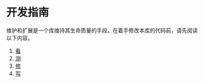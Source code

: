 # 开发指南

维护和扩展是一个库维持其生命质量的手段。在着手修改本库的代码前，请先阅读以下内容。

1. [看](readcode.md)
1. [测](writetest.md)
1. [修](fixbug.md)
1. [写](updatedocs.md)